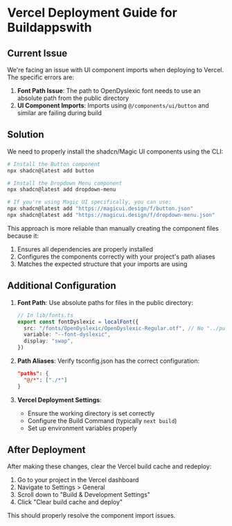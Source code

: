 # Vercel Deployment Guide for Buildappswith

## Current Issue

We're facing an issue with UI component imports when deploying to Vercel. The specific errors are:

1. **Font Path Issue**: The path to OpenDyslexic font needs to use an absolute path from the public directory
2. **UI Component Imports**: Imports using `@/components/ui/button` and similar are failing during build

## Solution

We need to properly install the shadcn/Magic UI components using the CLI:

```bash
# Install the Button component
npx shadcn@latest add button

# Install the Dropdown Menu component
npx shadcn@latest add dropdown-menu

# If you're using Magic UI specifically, you can use:
npx shadcn@latest add "https://magicui.design/f/button.json"
npx shadcn@latest add "https://magicui.design/f/dropdown-menu.json"
```

This approach is more reliable than manually creating the component files because it:
1. Ensures all dependencies are properly installed
2. Configures the components correctly with your project's path aliases
3. Matches the expected structure that your imports are using

## Additional Configuration

1. **Font Path**: Use absolute paths for files in the public directory:
   ```typescript
   // In lib/fonts.ts
   export const fontDyslexic = localFont({
     src: "/fonts/OpenDyslexic/OpenDyslexic-Regular.otf", // No "../public" prefix
     variable: "--font-dyslexic",
     display: "swap",
   })
   ```

2. **Path Aliases**: Verify tsconfig.json has the correct configuration:
   ```json
   "paths": {
     "@/*": ["./*"]
   }
   ```

3. **Vercel Deployment Settings**:
   - Ensure the working directory is set correctly
   - Configure the Build Command (typically `next build`)
   - Set up environment variables properly

## After Deployment

After making these changes, clear the Vercel build cache and redeploy:
1. Go to your project in the Vercel dashboard
2. Navigate to Settings > General
3. Scroll down to "Build & Development Settings"
4. Click "Clear build cache and deploy"

This should properly resolve the component import issues.

